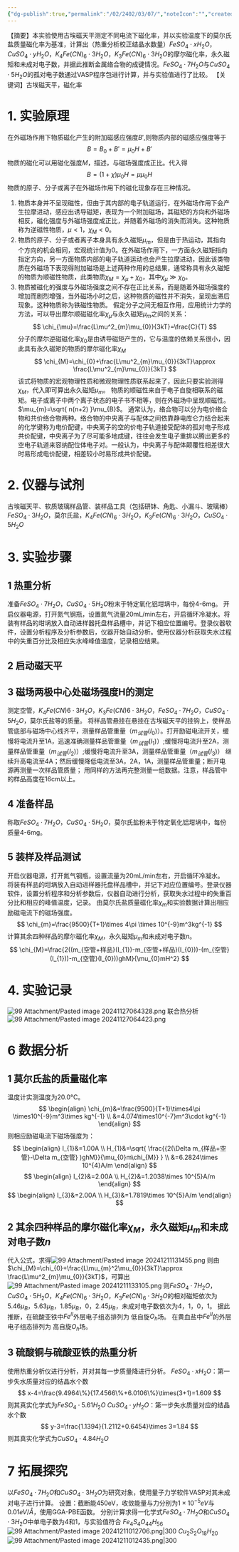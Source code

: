 ```yaml
---
{"dg-publish":true,"permalink":"/02/2402/03/07/","noteIcon":"","created":"2025-01-31T00:35","updated":"2025-07-01T13:38"}
---
```


【摘要】本实验使用古埃磁天平测定不同电流下磁化率，并以实验温度下的莫尔氏盐质量磁化率为基准，计算出（热重分析校正结晶水数量）$FeSO_{4}\cdot xH_{2}O$，$CuSO_{4}\cdot yH_{2}O$，$K_{4}Fe(CN)_{6}\cdot 3H_{2}O$，$K_{3}Fe(CN)_{6}\cdot 3H_{2}O$的摩尔磁化率，永久磁矩和未成对电子数，并据此推断金属络合物的成键情况。$FeSO_{4}\cdot 7H_{2}O$与$CuSO_{4}\cdot 5H_{2}O$的孤对电子数通过VASP程序包进行计算，并与实验值进行了比较。
【关键词】古埃磁天平，磁化率
# 1. 实验原理
在外磁场作用下物质磁化产生的附加磁感应强度$B'$,则物质内部的磁感应强度等于
$$
B=B_{0}+B'=\mu_{0}H+B'
$$
物质的磁化可以用磁化强度$M$，描述，与磁场强度成正比。代入得
$$
B=(1+\chi)\mu_{0}H=\mu \mu_{0}H
$$
物质的原子、分子或离子在外磁场作用下的磁化现象存在三种情况。
1. 物质本身并不呈现磁性，但由于其内部的电子轨道运行，在外磁场作用下会产生拉摩进动，感应出诱导磁矩，表现为一个附加磁场，其磁矩的方向和外磁场相反，磁化强度与外磁场强度成正比，并随着外磁场的消失而消失。这种物质称为逆磁性物质，$\mu<1$，$\chi_{M}<0$。
2. 物质的原子、分子或者离子本身具有永久磁矩$\mu_{m}$，但是由于热运动，其指向个方向的机会相同，宏观统计值为0。在外磁场作用下，一方面永久磁矩指向指定方向，另一方面物质内部的电子轨道运动也会产生拉摩进动，因此该类物质在外磁场下表现得附加磁场是上述两种作用的总结果，通常称具有永久磁矩的物质为顺磁性物质，此类物质$\chi_{M}=\chi_{\mu}+\chi_{0}$，其中$\chi_{\mu}\gg \chi_{0}$。
3. 物质被磁化的强度与外磁场强度之间不存在正比关系，而是随着外磁场强度的增加而剧烈增强，当外磁场小时之后，这种物质的磁性并不消失，呈现出滞后现象。这种物质称为铁磁性物质。
假定分子之间无相互作用，应用统计力学的方法，可以导出摩尔顺磁磁化率$\chi_{\mu}$与永久磁矩$\mu_{m}$之间的关系：
$$
\chi_{\mu}=\frac{L\mu^2_{m}\mu_{0}}{3kT}=\frac{C}{T}
$$
分子的摩尔逆磁磁化率$\chi_{0}$是由诱导磁矩产生的，它与温度的依赖关系很小，因此具有永久磁矩的物质的摩尔磁化率$\chi_{M}$
$$
\chi_{M}=\chi_{0}+\frac{L\mu^2_{m}\mu_{0}}{3kT}\approx \frac{L\mu^2_{m}\mu_{0}}{3kT}
$$
该式将物质的宏观物理性质和微观物理性质联系起来了，因此只要实验测得$\chi_{M}$，代入即可算出永久磁矩$\mu_{m}$。
物质的顺磁性来自于电子自旋相联系的磁矩。电子或离子中两个离子状态的电子书不相等，则在外磁场中呈现顺磁性。$\mu_{m}=\sqrt{ n(n+2) }\mu_{B}$。
通常认为，络合物可以分为电价络合物和共价络合物两种。络合物的中央离子与配体之间依靠静电库仑力结合起来的化学键称为电价配键，中央离子的空的价电子轨道接受配体的孤对电子形成共价配键，中央离子为了尽可能多地成键，往往会发生电子重排以腾出更多的空电子轨道来容纳配位体电子对。一般认为，中央离子与配体颠覆性相差很大时易形成电价配键，相差较小时易形成共价配键。
# 2. 仪器与试剂
古埃磁天平、软质玻璃样品管、装样品工具（包括研钵、角匙、小漏斗、玻璃棒）
$FeSO_{4}\cdot 3H_{2}O$，莫尔氏盐，$K_{4}Fe(CN)_6\cdot 3H_{2}O$，$K_{3}Fe(CN)_{6}\cdot 3H_{2}O$，$CuSO_{4} \cdot5H_{2}O$
# 3. 实验步骤
## 1 热重分析
准备$FeSO_{4}\cdot 7H_{2}O$，$CuSO_{4}\cdot 5H_{2}O$粉末于特定氧化铝坩埚中，每份4-6mg。
开启仪器电源，打开氮气钢瓶，设置氮气流量20mL/min左右，开启循环冷凝水。将装有样品的坩埚放入自动进样器托盘样品槽中，并记下相应位置编号。登录仪器软件，设置分析程序及分析参数后，仪器开始自动分析。使用仪器分析获取失水过程中的失重百分比及相应失水峰峰值温度，记录相应结果。
## 2 启动磁天平
## 3 磁场两极中心处磁场强度H的测定
测定空管，$K_{4}Fe(CN)6\cdot 3H_{2}O$，$K_{3}Fe(CN)6\cdot 3H_{2}O$，$FeSO_{4}\cdot 7H_{2}O$，$CuSO_{4}\cdot 5H_{2}O$，莫尔氏盐等的质量。
将样品管悬挂在悬挂在古埃磁天平的挂钩上，使样品管底部与磁场中心线齐平，测量样品管重量（$m_{试管}(I_{0})$）。打开励磁电流开关，缓慢将电流升至1A，迅速准确测量样品管重量（$m_{试管}(I_{1})$）;缓慢将电流升至2A，测量样品管重量（$m_{试管}(I_{2})$）;缓慢将电流升至3A，测量样品管重量（$m_{试管}(I_{3})$）
继续升高电流至4A；然后缓慢降低电流至3A，2A，1A，测量样品管重量；断开电源再测量一次样品管质量；
用同样的方法再完整测量一组数据。注意，样品管中的样品高度在16cm以上。
## 4 准备样品
称取$FeSO_{4}\cdot 7H_{2}O$，$CuSO_{4}\cdot 5H_{2}O$，莫尔氏盐粉末于特定氧化铝坩埚中，每份质量4-6mg。
## 5 装样及样品测试
开启仪器电源，打开氮气钢瓶，设置流量为20mL/min左右，开启循环冷凝水。
将装有样品的坩埚放入自动进样器托盘样品槽中，并记下对应位置编号。登录仪器软件，设置分析程序和分析参数后，仪器自动进行分析，获取失水过程中的失重百分比和相应的峰值温度，记录。
由莫尔氏盐质量磁化率$\chi_{m}$和实验数据计算出相应励磁电流下的磁场强度。
$$
\chi_{m}=\frac{9500}{T+1}\times 4\pi \times 10^{-9}m^3kg^{-1}
$$
计算其余四种样品的摩尔磁化率$\chi_{M}$，永久磁矩$\mu_{m}$和未成对电子数$n$。
$$
\chi_{M}=\frac{2((m_{空管+样品}(I_{1})-m_{空管+样品}(I_{0}))-(m_{空管}(I_{1}))-m_{空管}(I_{0}))ghM}{\mu_{0}mH^2}
$$
# 4. 实验记录
![99 Attachment/Pasted image 20241127064328.png](/img/user/99%20Attachment/Pasted%20image%2020241127064328.png)
联合热分析
![99 Attachment/Pasted image 20241127064423.png](/img/user/99%20Attachment/Pasted%20image%2020241127064423.png)
# 6 数据分析
## 1 莫尔氏盐的质量磁化率
温度计实测温度为20.0°C。
$$
\begin{align}
\chi_{m}&=\frac{9500}{T+1}\times4\pi \times10^{-9}m^3\times kg^{-1} \\
&=4.074\times10^{-7}m^3\cdot kg^{-1}
\end{align}
$$
则相应励磁电流下磁场强度为：
$$
\begin{align}
I_{1}&=1.00A \\
H_{1}&=\sqrt{ \frac{{2(\Delta m_{样品+空管}-\Delta m_{空管} )ghM}}{\mu_{0}m\chi_{M}} } \\
&=6.2824\times 10^{4}A/m
\end{align}
$$
$$
\begin{align}
 I_{2}&=2.00A \\
H_{2}&=1.2038\times 10^{5}A/m
\end{align}
$$
$$
\begin{align}
 I_{3}&=2.00A \\
H_{3}&=1.7819\times 10^{5}A/m
\end{align}
$$
## 2 其余四种样品的摩尔磁化率$\chi_{M}$，永久磁矩$\mu_{m}$和未成对电子数$n$
代入公式，求得![99 Attachment/Pasted image 20241211131455.png](/img/user/99%20Attachment/Pasted%20image%2020241211131455.png)
则由$\chi_{M}=\chi_{0}+\frac{L\mu_{m}^2\mu_{0}}{3kT}\approx \frac{L\mu^2_{m}\mu_{0}}{3kT}$，可算出
![99 Attachment/Pasted image 20241211133105.png](/img/user/99%20Attachment/Pasted%20image%2020241211133105.png)
则$FeSO_{4}\cdot 7H_{2}O$，$CuSO_{4}\cdot 5H_{2}O$，$K_{4}Fe(CN)_{6}\cdot 3H_{2}O$，$K_{3}Fe(CN)_{6}\cdot 3H_{2}O$的相对磁矩依次为5.46$\mu_{B}$，$5.63\mu_{B}$，$1.85\mu_{B}$，$0$，$2.45\mu_{B}$，未成对电子数依次为4，1，0，1。
据此推断，在硫酸亚铁中$Fe^{II}$外层电子组态排列为
低自旋$O_{h}$场。
在黄血盐中$Fe^{II}$的外层电子组态排列为
高自旋$O_{h}$场。
## 3 硫酸铜与硫酸亚铁的热重分析
使用热重分析仪进行分析，并对其每一步质量降进行分析。
$FeSO_{4}\cdot xH_{2}O$：第一步失水质量对应的结晶水个数
$$
x-4=\frac{9.4964\%}{17.4566\%+6.0106\%}\times(3+1)=1.609
$$
则其真实化学式为$FeSO_{4}\cdot 5.61H_{2}O$
$CuSO_{4}\cdot yH_{2}O$：第一步失水质量对应的结晶水个数
$$
y-3=\frac{1.1394}{1.2112+0.6454}\times 3=1.84
$$
则其真实化学式为$CuSO_{4}\cdot 4.84H_{2}O$
# 7 拓展探究
以$FeSO_{4}\cdot 7H_{2}O$和$CuSO_{4}\cdot 3H_{2}O$为研究对象，使用量子力学软件VASP对其未成对电子进行计算。
设置：截断能450eV，收敛能量与力分别为$1\times10^{-5}eV$与$0.01eV/Å$，使用GGA-PBE函数。
分别计算求得一化学式$FeSO_{4}\cdot 7H_{2}O$和$CuSO_{4}\cdot 3H_{2}O$中单电子数为4和1，与实验值符合
    $Fe_{4}S_{4}O_{44}H_{56}$
![99 Attachment/Pasted image 20241211012706.png|300](/img/user/99%20Attachment/Pasted%20image%2020241211012706.png)
    $Cu_{2}S_{2}O_{18}H_{20}$
![99 Attachment/Pasted image 20241211012435.png|300](/img/user/99%20Attachment/Pasted%20image%2020241211012435.png)
